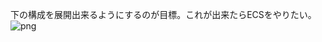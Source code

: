 下の構成を展開出来るようにするのが目標。これが出来たらECSをやりたい。
![png](https://user-images.githubusercontent.com/44140439/95987727-c636dc00-0e62-11eb-9274-71d6e1e13d0f.png)
